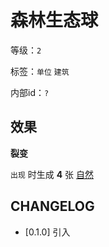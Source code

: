 # 森林生态球

等级：`2`

标签：`单位` `建筑`

内部id：`?`

## 效果

**裂变**

`出现` 时生成 **4** 张 [自然](../卡牌组/自然.md)

## CHANGELOG

- [0.1.0] 引入
